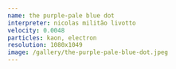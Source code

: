 ```yaml
---
name: the purple-pale blue dot
interpreter: nicolas militão livotto
velocity: 0.0048
particles: kaon, electron
resolution: 1080x1049
image: /gallery/the-purple-pale-blue-dot.jpeg
---
```


